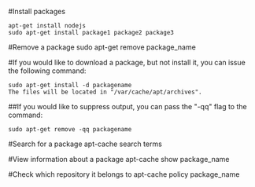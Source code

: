 #Install packages 

    apt-get install nodejs
    sudo apt-get install package1 package2 package3

#Remove a package
    sudo apt-get remove package_name

#If you would like to download a package, but not install it, you can issue the following command:

    sudo apt-get install -d packagename
    The files will be located in "/var/cache/apt/archives".

##If you would like to suppress output, you can pass the "-qq" flag to the command:

    sudo apt-get remove -qq packagename

#Search for a package
    apt-cache search terms

#View information about a package
    apt-cache show package_name

#Check which repository it belongs to
    apt-cache policy package_name
